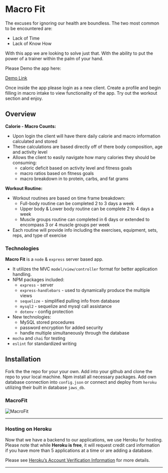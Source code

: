 # Macro Fit

The excuses for ignoring our health are boundless. The two most common to be encountered are:

* Lack of Time
* Lack of Know How

With this app we are looking to solve just that. With the ability to put the power of a trainer 
within the palm of your hand. 

Please Demo the app here:

[Demo Link](https://bt-project-2.herokuapp.com/)


Once inside the app please login as a new client. Create a profile and begin filling in macro intake to 
view functionality of the app. Try out the workout section and enjoy. 

## Overview

**Calorie - Macro Counts:**

* Upon login the client will have there daily calorie and macro information calculated and stored
* These calculations are based directly off of there body composition, age and activity level
* Allows the client to easily navigate how many calories they should be consuming:
    - caloric deficit based on activity level and fitness goals
    - macro ratios based on fitness goals
    - macro breakdown in to protein, carbs, and fat grams



**Workout Routine:**

* Workout routines are based on time frame breakdown:
    - Full-body routine can be completed 2 to 3 days a week
    - Upper body & Lower body routine can be complete 2 to 4 days a week
    - Muscle groups routine can completed in 6 days or extended to encompass
        3 or 4 muscle groups per week 
* Each routine will provide info including the exercises, equipment, sets, reps, and type of exercise


### Technologies

**Macro Fit** is a `node` & `express` server based app. 

* It utilizes the MVC `model/view/controller` format for better application handling.
* NPM packages included:
    - `express` - server
    - `express-handlebars` - used to dynamically produce the multiple views
    - `sequelize` - simplified pulling info from database
    - `mysql2` - sequelize and mysql call assistance
    - `dotenv` - config protection
* New technologies:
    - MySQL stored procedures
    - password encryption for added security
    - handle multiple simultaneously through the database
* `mocha` and `chai` for testing
* `eslint` for standardized writing


## Installation

Fork the the repo for your your own. Add into your github and clone the repo to your local machine.
Npm install all necessary packages. 
Add own database connection into `config.json` or connect 
and deploy from `heroku` utilizing their built in database `jaws_db`. 


### MacroFit


![MacroFit](https://media.giphy.com/media/fqshrY9xCfFrxzExf5/giphy.gif)




- - -

### Hosting on Heroku

Now that we have a backend to our applications, we use Heroku for hosting. Please note that while **Heroku is free**, it will request credit card information if you have more than 5 applications at a time or are adding a database.

Please see [Heroku’s Account Verification Information](https://devcenter.heroku.com/articles/account-verification) for more details.

- - -
